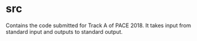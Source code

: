 # src
Contains the code submitted for Track A of PACE 2018.
It takes input from standard input and outputs to standard output.
